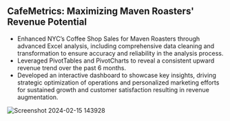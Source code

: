## CafeMetrics: Maximizing Maven Roasters' Revenue Potential

- Enhanced NYC’s Coffee Shop Sales for Maven Roasters through advanced Excel analysis, including comprehensive data cleaning and transformation to ensure accuracy and reliability in the analysis process.
- Leveraged PivotTables and PivotCharts to reveal a consistent upward revenue trend over the past 6 months.
- Developed an interactive dashboard to showcase key insights, driving strategic optimization of operations and personalized marketing efforts for sustained growth and customer satisfaction resulting in revenue augmentation.


![Screenshot 2024-02-15 143928](https://github.com/Sarjak369/Caf-Metrics/assets/56110199/de79bf18-cfd8-4608-81be-f9745749d672)
